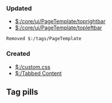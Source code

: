 <h3 class="">Updated </h3><ul><li><a class="tc-tiddlylink tc-tiddlylink-shadow tc-tiddlylink-resolves" href="#%24%3A%2Fcore%2Fui%2FPageTemplate%2Ftoprightbar">$:/core/ui/PageTemplate/toprightbar</a></li><li><a class="tc-tiddlylink tc-tiddlylink-shadow tc-tiddlylink-resolves" href="#%24%3A%2Fcore%2Fui%2FPageTemplate%2Ftopleftbar">$:/core/ui/PageTemplate/topleftbar</a></li></ul><pre><code>Removed $:/tags/PageTemplate
</code></pre><h3 class="">Created</h3><ul><li><a class="tc-tiddlylink tc-tiddlylink-resolves" href="#%24%3A%2Fcustom.css">$:/custom.css</a></li><li><a class="tc-tiddlylink tc-tiddlylink-resolves" href="#%24%3A%2FTabbed%20Content">$:/Tabbed Content</a></li></ul><h2 class="">Tag pills</h2>
